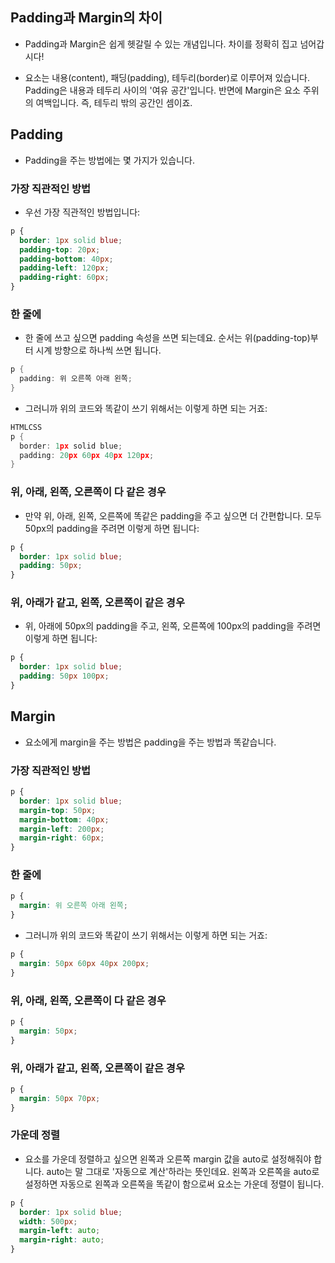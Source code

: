 ## Padding과 Margin의 차이
- Padding과 Margin은 쉽게 헷갈릴 수 있는 개념입니다. 차이를 정확히 집고 넘어갑시다!

- 요소는 내용(content), 패딩(padding), 테두리(border)로 이루어져 있습니다. Padding은 내용과 테두리 사이의 '여유 공간'입니다. 반면에 Margin은 요소 주위의 여백입니다. 즉, 테두리 밖의 공간인 셈이죠.

## Padding
- Padding을 주는 방법에는 몇 가지가 있습니다.

### 가장 직관적인 방법
- 우선 가장 직관적인 방법입니다:

```CSS
p {
  border: 1px solid blue;
  padding-top: 20px;
  padding-bottom: 40px;
  padding-left: 120px;
  padding-right: 60px;
}
```
### 한 줄에
- 한 줄에 쓰고 싶으면 padding 속성을 쓰면 되는데요. 순서는 위(padding-top)부터 시계 방향으로 하나씩 쓰면 됩니다.
```cpp
p {
  padding: 위 오른쪽 아래 왼쪽;
}
```
- 그러니까 위의 코드와 똑같이 쓰기 위해서는 이렇게 하면 되는 거죠:
```cpp
HTMLCSS
p {
  border: 1px solid blue;
  padding: 20px 60px 40px 120px;
}
```

### 위, 아래, 왼쪽, 오른쪽이 다 같은 경우
- 만약 위, 아래, 왼쪽, 오른쪽에 똑같은 padding을 주고 싶으면 더 간편합니다. 모두 50px의 padding을 주려면 이렇게 하면 됩니다:
```css
p {
  border: 1px solid blue;
  padding: 50px;
}
```

### 위, 아래가 같고, 왼쪽, 오른쪽이 같은 경우
- 위, 아래에 50px의 padding을 주고, 왼쪽, 오른쪽에 100px의 padding을 주려면 이렇게 하면 됩니다:

```CSS
p {
  border: 1px solid blue;
  padding: 50px 100px;
}
```
## Margin
- 요소에게 margin을 주는 방법은 padding을 주는 방법과 똑같습니다.

### 가장 직관적인 방법
```CSS
p {
  border: 1px solid blue;
  margin-top: 50px;
  margin-bottom: 40px;
  margin-left: 200px;
  margin-right: 60px;
}
```
### 한 줄에
```css
p {
  margin: 위 오른쪽 아래 왼쪽;
}
```
- 그러니까 위의 코드와 똑같이 쓰기 위해서는 이렇게 하면 되는 거죠:
```css
p {
  margin: 50px 60px 40px 200px;
}
```
### 위, 아래, 왼쪽, 오른쪽이 다 같은 경우
```css
p {
  margin: 50px;
}
```
### 위, 아래가 같고, 왼쪽, 오른쪽이 같은 경우
```css
p {
  margin: 50px 70px;
}
```

### 가운데 정렬
- 요소를 가운데 정렬하고 싶으면 왼쪽과 오른쪽 margin 값을 auto로 설정해줘야 합니다. auto는 말 그대로 '자동으로 계산'하라는 뜻인데요. 왼쪽과 오른쪽을 auto로 설정하면 자동으로 왼쪽과 오른쪽을 똑같이 함으로써 요소는 가운데 정렬이 됩니다.

```CSS
p {
  border: 1px solid blue;
  width: 500px;
  margin-left: auto;
  margin-right: auto;
}
```